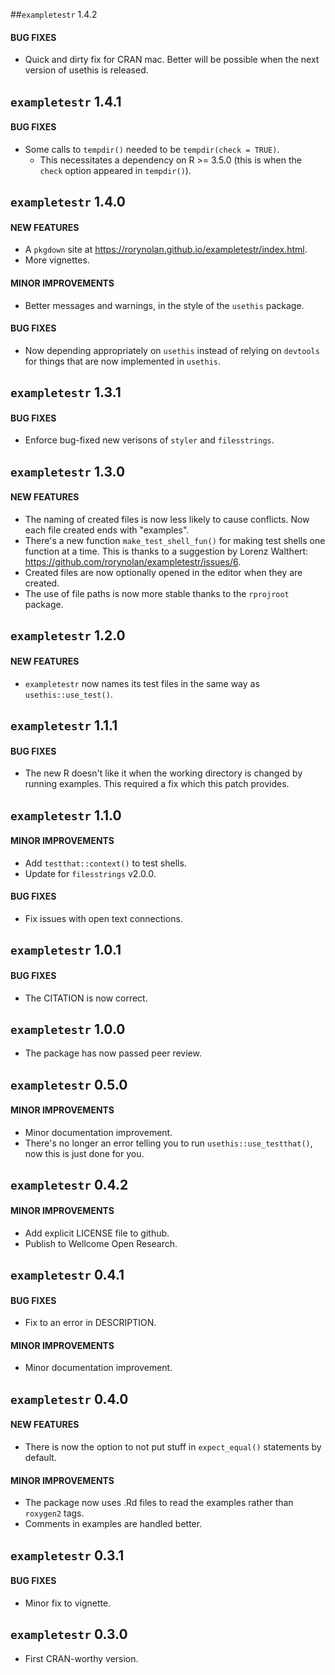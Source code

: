 ##`exampletestr` 1.4.2

#### BUG FIXES
* Quick and dirty fix for CRAN mac. Better will be possible when the next version of usethis is released.


## `exampletestr` 1.4.1

#### BUG FIXES
* Some calls to `tempdir()` needed to be `tempdir(check = TRUE)`.
    - This necessitates a dependency on R >= 3.5.0 (this is when the `check` option appeared in `tempdir()`).


## `exampletestr` 1.4.0

#### NEW FEATURES
* A `pkgdown` site at https://rorynolan.github.io/exampletestr/index.html.
* More vignettes.

#### MINOR IMPROVEMENTS
* Better messages and warnings, in the style of the `usethis` package.

#### BUG FIXES
* Now depending appropriately on `usethis` instead of relying on `devtools` for things that are now implemented in `usethis`.


## `exampletestr` 1.3.1

#### BUG FIXES
* Enforce bug-fixed new verisons of `styler` and `filesstrings`.


## `exampletestr` 1.3.0

#### NEW FEATURES
* The naming of created files is now less likely to cause conflicts. Now each file created ends with "examples".
* There's a new function `make_test_shell_fun()` for making test shells one function at a time. This is thanks to a suggestion by Lorenz Walthert: <https://github.com/rorynolan/exampletestr/issues/6>.
* Created files are now optionally opened in the editor when they are created.
* The use of file paths is now more stable thanks to the `rprojroot` package.


## `exampletestr` 1.2.0

#### NEW FEATURES
* `exampletestr` now names its test files in the same way as `usethis::use_test()`.


## `exampletestr` 1.1.1

#### BUG FIXES
* The new R doesn't like it when the working directory is changed by running examples. This required a fix which this patch provides.


## `exampletestr` 1.1.0

#### MINOR IMPROVEMENTS
* Add `testthat::context()` to test shells.
* Update for `filesstrings` v2.0.0.

#### BUG FIXES
* Fix issues with open text connections.


## `exampletestr` 1.0.1

#### BUG FIXES
* The CITATION is now correct.


## `exampletestr` 1.0.0

* The package has now passed peer review.


## `exampletestr` 0.5.0

#### MINOR IMPROVEMENTS
* Minor documentation improvement.
* There's no longer an error telling you to run `usethis::use_testthat()`, now this is just done for you.


## `exampletestr` 0.4.2

#### MINOR IMPROVEMENTS
* Add explicit LICENSE file to github.
* Publish to Wellcome Open Research.


## `exampletestr` 0.4.1

#### BUG FIXES
* Fix to an error in DESCRIPTION.

#### MINOR IMPROVEMENTS
* Minor documentation improvement.


## `exampletestr` 0.4.0

#### NEW FEATURES
* There is now the option to not put stuff in `expect_equal()` statements by default.

#### MINOR IMPROVEMENTS
* The package now uses .Rd files to read the examples rather than `roxygen2` tags.
* Comments in examples are handled better.


## `exampletestr` 0.3.1

#### BUG FIXES
* Minor fix to vignette.

## `exampletestr` 0.3.0
* First CRAN-worthy version.
